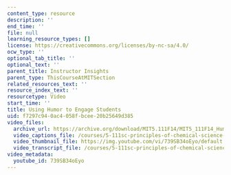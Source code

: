 ```yaml
---
content_type: resource
description: ''
end_time: ''
file: null
learning_resource_types: []
license: https://creativecommons.org/licenses/by-nc-sa/4.0/
ocw_type: ''
optional_tab_title: ''
optional_text: ''
parent_title: Instructor Insights
parent_type: ThisCourseAtMITSection
related_resources_text: ''
resource_index_text: ''
resourcetype: Video
start_time: ''
title: Using Humor to Engage Students
uid: f7297c94-0ac4-058f-bcee-20b25649d385
video_files:
  archive_url: https://archive.org/download/MIT5.111F14/MIT5_111F14_Humor_300k.mp4
  video_captions_file: /courses/5-111sc-principles-of-chemical-science-fall-2014/f049459ac6bd593286f6caca1ef92602_739SB34oEyo.vtt
  video_thumbnail_file: https://img.youtube.com/vi/739SB34oEyo/default.jpg
  video_transcript_file: /courses/5-111sc-principles-of-chemical-science-fall-2014/8ec90945e3ea285b258c9cd26d2783a5_739SB34oEyo.pdf
video_metadata:
  youtube_id: 739SB34oEyo
---
```

